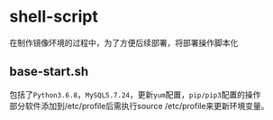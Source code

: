 shell-script
============
在制作镜像环境的过程中，为了方便后续部署，将部署操作脚本化<br>

base-start.sh
-------------
  包括了`Python3.6.8`，`MySQL5.7.24`，更新`yum`配置，`pip/pip3`配置的操作<br>
   部分软件添加到/etc/profile后需执行source /etc/profile来更新环境变量。<br>
